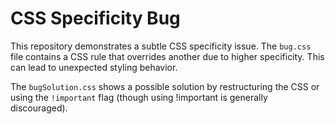 # CSS Specificity Bug

This repository demonstrates a subtle CSS specificity issue.  The `bug.css` file contains a CSS rule that overrides another due to higher specificity. This can lead to unexpected styling behavior.

The `bugSolution.css` shows a possible solution by restructuring the CSS or using the `!important` flag (though using !important is generally discouraged).